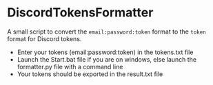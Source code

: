 # DiscordTokensFormatter

A small script to convert the `email:password:token` format to the `token` format for Discord tokens.

- Enter your tokens (email:password:token) in the tokens.txt file
- Launch the Start.bat file if you are on windows, else launch the formatter.py file with a command line
- Your tokens should be exported in the result.txt file
